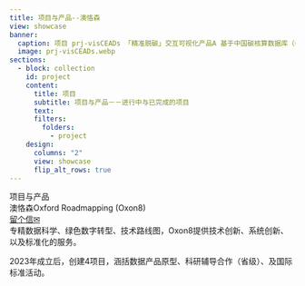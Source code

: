 ```yaml
---
title: 项目与产品--澳恪森
view: showcase
banner:
  caption: 项目 prj-visCEADs 「精准脱碳」交互可视化产品A 基于中国碳核算数据库（CEADs）
  image: prj-visCEADs.webp
sections:
  - block: collection
    id: project
    content:
      title: 项目
      subtitle: 项目与产品－－进行中与已完成的项目
      text: 
      filters:
        folders:
          - project
    design:
      columns: "2"
      view: showcase
      flip_alt_rows: true
---
```

<style>
.universal-wrapper > h1 {
	display:none;
}
.section-subheading {
   background-color: rgba(255,255,255,.5);
   font-size: 2rem !important;
}
.section-subheading:hover {
    background-color: #002147;
}
.section-subheading:hover a {
    color: white;
    font-style: bold;
}
</style>

<div class="card p-2 text-dark bg-light bg-opacity-75 border border-5 rounded border-success" >

<div class="card-header  border-success d-flex flex-row 
justify-content-around">         
  <div class="align-self-center">项目与产品</div>
  <div class="align-self-center">澳恪森Oxford Roadmapping (Oxon8)</div>
  <div class="align-self-center"><a href="mailto:oxon8com@outlook.com" class="btn btn-primary px-3 py-3">留个信✉</a></div>
</div>

<div class="card-body text-success  border-success">
专精<i class="ai ai-pubpeer ai-3x fa-shake"></i>数据科学、<i class="fa fa-recycle ai-2x fa-spin"></i>绿色数字转型、<i class="ai ai-ieee ai-2x fa-flip"></i>技术路线图，Oxon8提供<i class="fas fa-cog ai-2x fa-spin"></i>技术创新、<i class="fas fa-lightbulb ai-2x fa-beat-fade"></i>系统创新、以及<i class="fa-solid fa-code ai-2x fa-shake"></i>标准化的服务。
</div>

2023年成立后，创建4项目，涵括数据产品原型、科研辅导合作（省级）、及国际标准活动。 

</div>




